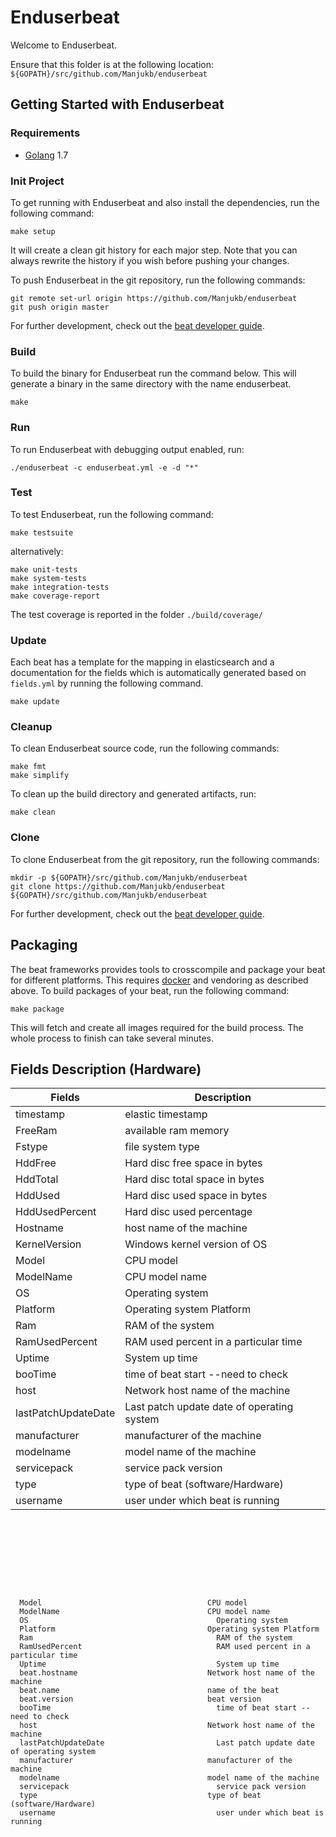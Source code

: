 # Enduserbeat

Welcome to Enduserbeat.

Ensure that this folder is at the following location:
`${GOPATH}/src/github.com/Manjukb/enduserbeat`

## Getting Started with Enduserbeat

### Requirements

* [Golang](https://golang.org/dl/) 1.7

### Init Project
To get running with Enduserbeat and also install the
dependencies, run the following command:

```
make setup
```

It will create a clean git history for each major step. Note that you can always rewrite the history if you wish before pushing your changes.

To push Enduserbeat in the git repository, run the following commands:

```
git remote set-url origin https://github.com/Manjukb/enduserbeat
git push origin master
```

For further development, check out the [beat developer guide](https://www.elastic.co/guide/en/beats/libbeat/current/new-beat.html).

### Build

To build the binary for Enduserbeat run the command below. This will generate a binary
in the same directory with the name enduserbeat.

```
make
```


### Run

To run Enduserbeat with debugging output enabled, run:

```
./enduserbeat -c enduserbeat.yml -e -d "*"
```


### Test

To test Enduserbeat, run the following command:

```
make testsuite
```

alternatively:
```
make unit-tests
make system-tests
make integration-tests
make coverage-report
```

The test coverage is reported in the folder `./build/coverage/`

### Update

Each beat has a template for the mapping in elasticsearch and a documentation for the fields
which is automatically generated based on `fields.yml` by running the following command.

```
make update
```


### Cleanup

To clean  Enduserbeat source code, run the following commands:

```
make fmt
make simplify
```

To clean up the build directory and generated artifacts, run:

```
make clean
```


### Clone

To clone Enduserbeat from the git repository, run the following commands:

```
mkdir -p ${GOPATH}/src/github.com/Manjukb/enduserbeat
git clone https://github.com/Manjukb/enduserbeat ${GOPATH}/src/github.com/Manjukb/enduserbeat
```


For further development, check out the [beat developer guide](https://www.elastic.co/guide/en/beats/libbeat/current/new-beat.html).


## Packaging

The beat frameworks provides tools to crosscompile and package your beat for different platforms. This requires [docker](https://www.docker.com/) and vendoring as described above. To build packages of your beat, run the following command:

```
make package
```

This will fetch and create all images required for the build process. The whole process to finish can take several minutes.


## Fields Description (Hardware)

| Fields | Description |
| --- | --- |
| timestamp | elastic timestamp |
| FreeRam | available ram  memory |
| Fstype | file system type |
| HddFree | Hard disc free space in bytes |
| HddTotal |  Hard disc total space in bytes |
| HddUsed |  Hard disc used space in bytes |
| HddUsedPercent |  Hard disc used percentage |
| Hostname |  host name of the machine |
| KernelVersion |  Windows kernel version of OS |
| Model |                   CPU model |
| ModelName |               CPU model name |
| OS |                      Operating system |
| Platform |                Operating system Platform |
| Ram |                     RAM of the system |
| RamUsedPercent |          RAM used percent in a particular time |
| Uptime |                  System up time |
| booTime |                 time of beat start --need to check |
| host |                    Network host name of the machine |
| lastPatchUpdateDate |     Last patch update date of operating system |
| manufacturer |            manufacturer of the machine |
| modelname |               model name of the machine |
| servicepack |             service pack version |
| type |                    type of beat (software/Hardware) |
| username |                user under which beat is running |

```









  Model	       	                            CPU model
  ModelName	       	                        CPU model name
  OS	       	                              Operating system
  Platform	       	                        Operating system Platform
  Ram	       	                              RAM of the system
  RamUsedPercent	                          RAM used percent in a particular time
  Uptime	       	                          System up time
  beat.hostname	       	                    Network host name of the machine
  beat.name	       	                        name of the beat
  beat.version	       	                    beat version
  booTime	                                  time of beat start --need to check
  host	                                    Network host name of the machine
  lastPatchUpdateDate	       	              Last patch update date of operating system
  manufacturer	       	                    manufacturer of the machine
  modelname	       	                        model name of the machine
  servicepack	       	                      service pack version
  type	       	                            type of beat (software/Hardware)
  username       	                          user under which beat is running

```
